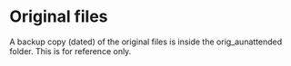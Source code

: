 # Original files
A backup copy (dated) of the original files is inside the orig_aunattended folder. This is for reference only.
